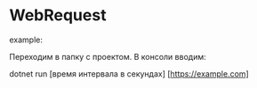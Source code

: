 # WebRequest

example:

Переходим в папку с проектом. В консоли вводим:

dotnet run [время интервала в секундах] [https://example.com]
